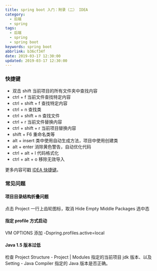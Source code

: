```yaml
---
title: spring boot 入门：附录（二） IDEA
category:
  - 后端
  - spring
tags:
  - 后端
  - spring
  - spring boot
keywords: spring boot
abbrlink: b36cf34f
date: 2019-03-17 12:30:00
updated: 2019-03-17 12:30:00
---
```


### 快捷键

* 双击 shift 当前项目的所有文件夹中查找内容
* ctrl + f 当前文件查找特定内容
* ctrl + shift + f 查找特定内容
* ctrl + n 查找类
* ctrl + shift + n 查找文件
* ctrl + r 当前文件替换内容
* ctrl + shift + r 当前项目替换内容
* shift + F6 重命名类等
* alt + insert 类中使用自动生成方法，项目中使用创建类
* alt + enter 消除黄色警告，自动优化代码
* ctrl + alt + l 代码格式化
* ctrl + alt + o 移除无效导入

更多内容可戳 [IDEA 快捷键](https://blog.csdn.net/xkzju2010/article/details/69487723)。

### 常见问题

#### 项目目录结构折叠问题

点击 Project 一行上齿轮图标，取消 Hide Empty Middle Packages 选中态

#### 指定 profile 方式启动

VM OPTIONS 添加 -Dspring.profiles.active=local

#### Java 1.5 版本过低

检查 Project Structure - Project | Modules 指定的当前项目 jdk 版本、以及 Setting - Java Compiler 指定的 Java 版本是否正确。